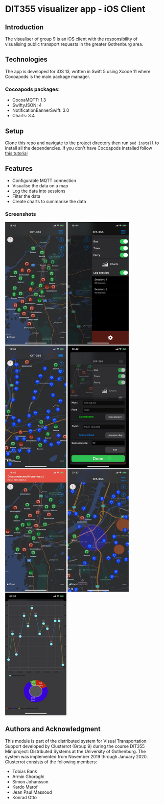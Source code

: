 # DIT355 visualizer app - iOS Client

## Introduction
The visualiser of group 9 is an iOS client with the responsibility of visualising public transport requests in the greater Gothenburg area.

## Technologies
The app is developed for iOS 13, written in Swift 5 using Xcode 11 where Cocoapods is the main package manager.

### Cocoapods packages: 
* CocoaMQTT: 1.3
* SwiftyJSON: 4
* NotificationBannerSwift: 3.0
* Charts: 3.4

## Setup
Clone this repo and navigate to the project directory then run `pod install` to install all the dependencies.
If you don't have Cocoapods installed follow [this tutorial](https://guides.cocoapods.org/using/getting-started.html)

## Features
* Configurable MQTT connection
* Visualise the data on a map
* Log the data into sessions
* Filter the data
* Create charts to summarise the data 

### Screenshots

<img src="Screenshots/WhatsApp_Image_2020-01-06_at_18.45.41.jpeg" data-canonical-src="Screenshots/WhatsApp_Image_2020-01-06_at_18.45.41.jpeg" width="200" height="400" />
<img src="Screenshots/WhatsApp_Image_2020-01-06_at_18.45.41__4_.jpeg" data-canonical-src="Screenshots/WhatsApp_Image_2020-01-06_at_18.45.41__4_.jpeg" width="200" height="400" />
<img src="Screenshots/WhatsApp_Image_2020-01-06_at_18.45.41__3_.jpeg" data-canonical-src="Screenshots/WhatsApp_Image_2020-01-06_at_18.45.41__3_.jpeg" width="200" height="400" />
<img src="Screenshots/WhatsApp_Image_2020-01-06_at_18.45.36.jpeg" data-canonical-src="Screenshots/WhatsApp_Image_2020-01-06_at_18.45.36.jpeg" width="200" height="400" />
<img src="Screenshots/Disconnect.jpeg" data-canonical-src="Screenshots/Disconnect.jpeg" width="200" height="400" />
<img src="Screenshots/Cluster.jpeg" data-canonical-src="Screenshots/Cluster.jpeg" width="200" height="400" />
<img src="Screenshots/chart.jpeg" data-canonical-src="Screenshots/chart.jpeg" width="200" height="400" />


## Authors and Acknowledgment
This module is part of the distributed system for Visual Transportation Support developed by Clusterrot (Group 9) during the course DIT355 Miniproject: Distributed Systems at the University of Gothenburg.
The system was implemented from November 2019 through January 2020.
Clusterrot consists of the following members:

* Tobias Bank
* Armin Ghoroghi
* Simon Johansson
* Kardo Marof
* Jean Paul Massoud
* Konrad Otto

